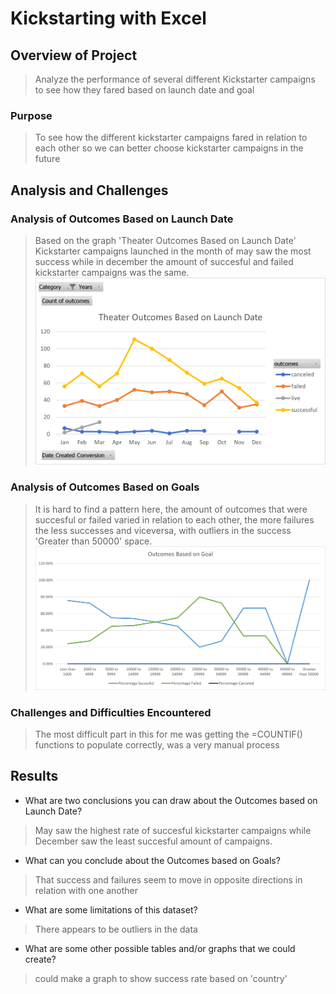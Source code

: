 # Kickstarting with Excel

## Overview of Project

> Analyze the performance of several different Kickstarter campaigns to see how they fared based on launch date and goal

### Purpose

> To see how the different kickstarter campaigns fared in relation to each other so we can better choose kickstarter campaigns in the future

## Analysis and Challenges

### Analysis of Outcomes Based on Launch Date

> Based on the graph 'Theater Outcomes Based on Launch Date' Kickstarter campaigns launched in the month of may saw the most success while in december the amount of succesful and failed kickstarter campaigns was the same.
![Theater_Outcomes_vs_Launch_date](https://github.com/juanjdeharo/Kickstarter-Analysis/blob/main/Resources/Theater_Outcomes_vs_Launch_date.png)

### Analysis of Outcomes Based on Goals

> It is hard to find a pattern here, the amount of outcomes that were succesful or failed varied in relation to each other, the more failures the less successes and viceversa, with outliers in the success 'Greater than  50000' space.
![Outcomes_vs_Goals](https://github.com/juanjdeharo/Kickstarter-Analysis/blob/main/Resources/Outcomes_vs_Goals.png)

### Challenges and Difficulties Encountered

> The most difficult part in this for me was getting the =COUNTIF() functions to populate correctly, was a very manual process

## Results

- What are two conclusions you can draw about the Outcomes based on Launch Date?

> May saw the highest rate of succesful kickstarter campaigns while December saw the least succesful amount of campaigns.

- What can you conclude about the Outcomes based on Goals?

> That success and failures seem to move in opposite directions in relation with one another	

- What are some limitations of this dataset?

> There appears to be outliers in the data

- What are some other possible tables and/or graphs that we could create?

> could make a graph to show success rate based on 'country'
